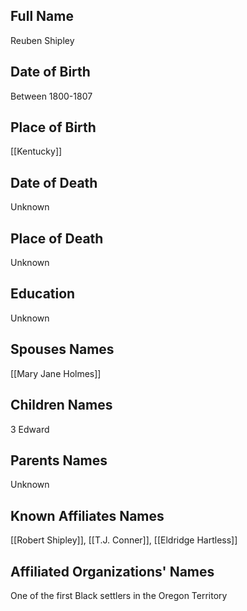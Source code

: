 ## Full Name
Reuben Shipley

## Date of Birth
Between 1800-1807

## Place of Birth
[[Kentucky]]

## Date of Death
Unknown

## Place of Death
Unknown

## Education
Unknown

## Spouses Names
[[Mary Jane Holmes]]

## Children Names
3
Edward

## Parents Names
Unknown

## Known Affiliates Names
[[Robert Shipley]], [[T.J. Conner]], [[Eldridge Hartless]]

## Affiliated Organizations' Names
One of the first Black settlers in the Oregon Territory

